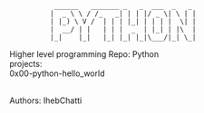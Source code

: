 ```
		   ______   _______ _   _  ___  _   _
		  |  _ \ \ / /_   _| | | |/ _ \| \ | |
		  | |_) \ V /  | | | |_| | | | |  \| |
		  |  __/ | |   | | |  _  | |_| | |\  |
		  |_|    |_|   |_| |_| |_|\___/|_| \_|
 ```
 Higher level programming Repo: Python <br>
 projects: <br>
 0x00-python-hello_world <br>

<br>
Authors: IhebChatti <iheb.chatti@holbertonschool.com>